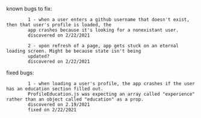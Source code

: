 known bugs to fix: 

            1 - when a user enters a github username that doesn't exist, then that user's profile is loaded, the 
            app crashes because it's looking for a nonexistant user. 
            discovered on 2/22/2021
            
            2 - upon refresh of a page, app gets stuck on an eternal loading screen. Might be because state isn't being
            updated?
            discovered on 2/22/2021

fixed bugs:

            1 - when loading a user's profile, the app crashes if the user has an education section filled out.
            ProfileEducation.js was expecting an array called "experience" rather than an object called "education" as a prop.
            discovered on 2.19/2021
            fixed on 2/22/2021
